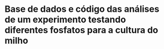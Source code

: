 # Base de dados e código das análises de um experimento testando diferentes fosfatos para a cultura do milho
